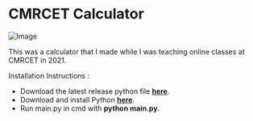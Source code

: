 # CMRCET Calculator

![Image](https://github.com/gabyah92/CMRCETcalculator/assets/22296232/d7ce51aa-0b2a-4076-be61-80e672563ae2) 

This was a calculator that I made while I was teaching online classes at CMRCET in 2021.  

Installation Instructions :  
- Download the latest release python file **[here](https://github.com/gabyah92/CMRCETcalculator/releases)**. 
- Download and install Python **[here](https://www.python.org/downloads/)**.
- Run main.py in cmd with **python main.py**.
